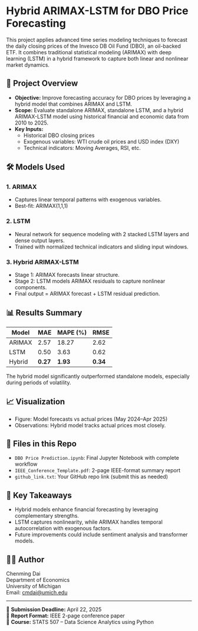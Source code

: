 # Hybrid ARIMAX-LSTM for DBO Price Forecasting

This project applies advanced time series modeling techniques to forecast the daily closing prices of the Invesco DB Oil Fund (DBO), an oil-backed ETF. It combines traditional statistical modeling (ARIMAX) with deep learning (LSTM) in a hybrid framework to capture both linear and nonlinear market dynamics.

## 📌 Project Overview

- **Objective:** Improve forecasting accuracy for DBO prices by leveraging a hybrid model that combines ARIMAX and LSTM.
- **Scope:** Evaluate standalone ARIMAX, standalone LSTM, and a hybrid ARIMAX-LSTM model using historical financial and economic data from 2010 to 2025.
- **Key Inputs:**
  - Historical DBO closing prices
  - Exogenous variables: WTI crude oil prices and USD index (DXY)
  - Technical indicators: Moving Averages, RSI, etc.

## 🛠️ Models Used

### 1. **ARIMAX**
- Captures linear temporal patterns with exogenous variables.
- Best-fit: ARIMAX(1,1,1)

### 2. **LSTM**
- Neural network for sequence modeling with 2 stacked LSTM layers and dense output layers.
- Trained with normalized technical indicators and sliding input windows.

### 3. **Hybrid ARIMAX-LSTM**
- Stage 1: ARIMAX forecasts linear structure.
- Stage 2: LSTM models ARIMAX residuals to capture nonlinear components.
- Final output = ARIMAX forecast + LSTM residual prediction.

## 📊 Results Summary

| Model   | MAE   | MAPE (%) | RMSE  |
|---------|-------|----------|--------|
| ARIMAX | 2.57  | 18.27    | 2.62  |
| LSTM   | 0.50  | 3.63     | 0.62  |
| Hybrid | **0.27** | **1.93** | **0.34** |

The hybrid model significantly outperformed standalone models, especially during periods of volatility.

## 📈 Visualization

- Figure: Model forecasts vs actual prices (May 2024–Apr 2025)
- Observations: Hybrid model tracks actual prices most closely.

## 📄 Files in this Repo

- `DBO Price Prediction.ipynb`: Final Jupyter Notebook with complete workflow
- `IEEE_Conference_Template.pdf`: 2-page IEEE-format summary report
- `github_link.txt`: Your GitHub repo link (submit this as needed)

## 🧠 Key Takeaways

- Hybrid models enhance financial forecasting by leveraging complementary strengths.
- LSTM captures nonlinearity, while ARIMAX handles temporal autocorrelation with exogenous factors.
- Future improvements could include sentiment analysis and transformer models.

## 👨‍💻 Author

Chenming Dai  
Department of Economics  
University of Michigan  
Email: cmdai@umich.edu

---

📅 **Submission Deadline:** April 22, 2025  
📄 **Report Format:** IEEE 2-page conference paper  
📁 **Course:** STATS 507 – Data Science Analytics using Python

